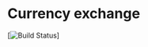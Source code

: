 # Currency exchange

[![Build Status](https://travis-ci.org/daverivera/exchange-rate-converter.svg?branch=master)]

